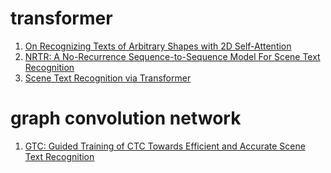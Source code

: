 # transformer

1. [On Recognizing Texts of Arbitrary Shapes with 2D Self-Attention](https://arxiv.org/pdf/1910.04396.pdf)
2. [NRTR: A No-Recurrence Sequence-to-Sequence Model For Scene Text Recognition](https://arxiv.org/pdf/1806.00926.pdf)
3. [Scene Text Recognition via Transformer](https://arxiv.org/pdf/2003.08077.pdf)

# graph convolution network

1. [GTC: Guided Training of CTC Towards Efficient and Accurate Scene Text Recognition](https://arxiv.org/pdf/2002.01276.pdf)

   